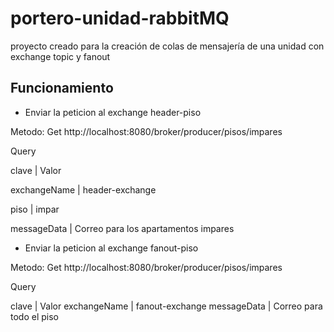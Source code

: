 # portero-unidad-rabbitMQ
proyecto creado para la creación de colas de mensajería de una unidad con exchange topic y fanout 

## Funcionamiento

* Enviar la peticion al exchange header-piso

Metodo: Get http://localhost:8080/broker/producer/pisos/impares

Query

clave         |  Valor

exchangeName  |  header-exchange

piso          |  impar

messageData   |  Correo para los apartamentos impares

* Enviar la peticion al exchange fanout-piso

Metodo: Get http://localhost:8080/broker/producer/pisos/impares

Query

clave         |  Valor
exchangeName  |  fanout-exchange
messageData   |  Correo para todo el piso 
       
